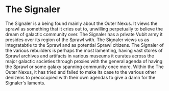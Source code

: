 # The Signaler

The Signaler is a being found mainly about the Outer Nexus.  It views the sprawl as something that it cries out to, unwilling perpetually to believe the dream of galactic community over.  The Signaler has a private Vubit army it presides over its region of the Sprawl with.  The Signaler views us as integratabtle to the Sprawl and as potential Sprawl citizens.  The Signaler of the various rebuilders is perhaps the most lamenting, having vast stores of Sprawl archives and artifacts in various museums it curates across the major galactic societies through proxies with the general agenda of having the Sprawl or some galaxy spanning community once more.  Within the The Outer Nexus, it has tried and failed to make its case to the various other denizens to preoccupied with their own agendas to give a damn for the Signaler's laments.

